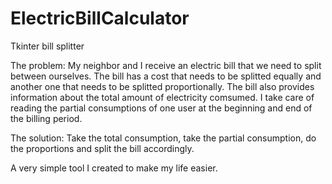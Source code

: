 # ElectricBillCalculator
Tkinter bill splitter


The problem:
My neighbor and I receive an electric bill that we need to split between ourselves.
The bill has a cost that needs to be splitted equally and another one that needs to be splitted proportionally.
The bill also provides information about the total amount of electricity comsumed.
I take care of reading the partial consumptions of one user at the beginning and end of the billing period.

The solution:
Take the total consumption, take the partial consumption, do the proportions and split the bill accordingly.

A very simple tool I created to make my life easier.

